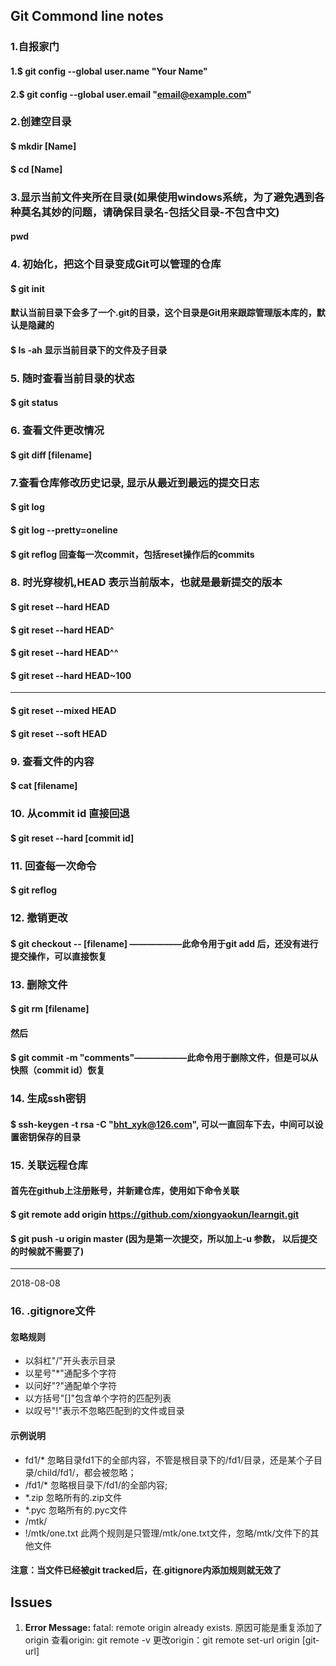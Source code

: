 ## Git Commond line notes

### 1.自报家门
#### 1.$ git config --global user.name "Your Name"
#### 2.$ git config --global user.email "email@example.com"
### 2.创建空目录
#### $ mkdir [Name]
#### $ cd [Name]
### 3.显示当前文件夹所在目录(如果使用windows系统，为了避免遇到各种莫名其妙的问题，请确保目录名-包括父目录-不包含中文)
#### pwd
### 4. 初始化，把这个目录变成Git可以管理的仓库
#### $ git init
#### 默认当前目录下会多了一个.git的目录，这个目录是Git用来跟踪管理版本库的，默认是隐藏的
#### $ ls -ah 显示当前目录下的文件及子目录
### 5. 随时查看当前目录的状态
#### $ git status
### 6. 查看文件更改情况
#### $ git diff [filename]
### 7.查看仓库修改历史记录, 显示从最近到最远的提交日志
#### $ git log
#### $ git log --pretty=oneline
#### $ git reflog 回查每一次commit，包括reset操作后的commits
### 8. 时光穿梭机,HEAD 表示当前版本，也就是最新提交的版本
#### $ git reset --hard HEAD
#### $ git reset --hard HEAD^
#### $ git reset --hard HEAD^^
#### $ git reset --hard HEAD~100
***
#### $ git reset --mixed HEAD
#### $ git reset --soft HEAD
### 9. 查看文件的内容
#### $ cat [filename]
### 10. 从commit id 直接回退
#### $ git reset --hard [commit id]
### 11. 回查每一次命令
#### $ git reflog
### 12. 撤销更改
#### $ git checkout -- [filename] ——————此命令用于git add 后，还没有进行提交操作，可以直接恢复
### 13. 删除文件
#### $ git rm [filename]
#### 然后
#### $ git commit -m "comments"——————此命令用于删除文件，但是可以从快照（commit id）恢复
### 14. 生成ssh密钥
#### $ ssh-keygen -t rsa -C "bht_xyk@126.com", 可以一直回车下去，中间可以设置密钥保存的目录
### 15. 关联远程仓库
#### 首先在github上注册账号，并新建仓库，使用如下命令关联
#### $ git remote add origin https://github.com/xiongyaokun/learngit.git
#### $ git push -u origin master    (因为是第一次提交，所以加上-u 参数， 以后提交的时候就不需要了)

***
2018-08-08
### 16. .gitignore文件
#### 忽略规则
- 以斜杠"/"开头表示目录
- 以星号"*"通配多个字符
- 以问好"?"通配单个字符
- 以方括号"[]"包含单个字符的匹配列表
- 以叹号"!"表示不忽略匹配到的文件或目录
#### 示例说明
- fd1/*  忽略目录fd1下的全部内容，不管是根目录下的/fd1/目录，还是某个子目录/child/fd1/，都会被忽略；
- /fd1/*  忽略根目录下/fd1/的全部内容;
- *.zip  忽略所有的.zip文件
- *.pyc  忽略所有的.pyc文件
- /mtk/
- !/mtk/one.txt  此两个规则是只管理/mtk/one.txt文件，忽略/mtk/文件下的其他文件
#### **注意：当文件已经被git tracked后，在.gitignore内添加规则就无效了**

## Issues

1. **Error Message:** fatal: remote origin already exists.
   原因可能是重复添加了origin
   查看origin: git remote -v
   更改origin：git remote set-url origin [git-url]
